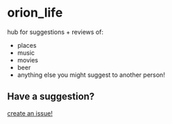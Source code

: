 # orion_life
hub for suggestions + reviews of:
- places
- music
- movies
- beer
- anything else you might suggest to another person!

## Have a suggestion?
[create an issue!](https://github.com/cakekindel/orion/issues/new)

